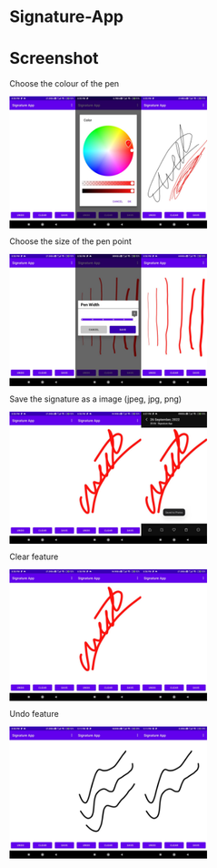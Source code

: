 # Signature-App

# Screenshot

<p>Choose the colour of the pen</p>

<div style="display:flex;">
<img src="screenshot/0.jpeg" width="23%">
  <img src="screenshot/1.jpeg" width="23%">
<img src="screenshot/2.jpeg" width="23%">
</div>

<p>Choose the size of the pen point</p>
<div style="display:flex;">
<img src="screenshot/0.jpeg" width="23%">
<img src="screenshot/3.jpeg" width="23%">
<img src="screenshot/4.jpeg" width="23%">
</div>

<p>Save the signature as a image (jpeg, jpg, png)</p>
<div style="display:flex;">

<img src="screenshot/0.jpeg" width="23%">
<img src="screenshot/5.jpeg" width="23%">
<img src="screenshot/6.jpeg" width="23%">
</div>

<p>Clear feature</p>
<div style="display:flex;"> 
<img src="screenshot/0.jpeg" width="23%">
<img src="screenshot/5.jpeg" width="23%">
<img src="screenshot/0.jpeg" width="23%">
</div>

<p>Undo feature</p>
<div style="display:flex;"> 
<img src="screenshot/0.jpeg" width="23%">
<img src="screenshot/7.jpeg" width="23%">
<img src="screenshot/8.jpeg" width="23%">
</div>
